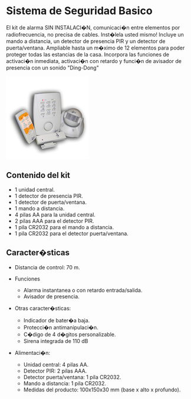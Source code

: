# Sistema de Seguridad Basico

El kit de alarma SIN INSTALACI�N, comunicaci�n entre elementos por radiofrecuencia, no precisa de cables. Inst�lela usted mismo! Incluye un mando a distancia, un detector de presencia PIR y un detector de puerta/ventana. Ampliable hasta un m�ximo de 12 elementos para poder proteger todas las estancias de la casa. Incorpora las funciones de activaci�n inmediata, activaci�n con retardo y funci�n de avisador de presencia con un sonido "Ding-Dong"

![image](../COATI_12524.jpg)

## Contenido del kit

* 1 unidad central.
* 1 detector de presencia PIR.
* 1 detector de puerta/ventana.
* 1 mando a distancia.
* 4 pilas AA para la unidad central.
* 2 pilas AAA para el detector PIR.
* 1 pila CR2032 para el mando a distancia.
* 1 pila CR2032 para el detector puerta/ventana.

## Caracter�sticas

* Distancia de control: 70 m.
* Funciones
    * Alarma instantanea o con retardo entrada/salida.
    * Avisador de presencia.
* Otras caracter�sticas: 
    * Indicador de bater�a baja. 
    * Protecci�n antimanipulaci�n. 
    * C�digo de 4 d�gitos personalizable. 
    * Sirena integrada de 110 dB

* Alimentaci�n: 
    * Unidad central: 4 pilas AA.
    * Detector PIR: 2 pilas AAA.
    * Detector puerta/ventana: 1 pila CR2032.
    * Mando a distancia: 1 pila CR2032.
    * Medidas del producto: 100x150x30 mm (base x alto x profundo).
